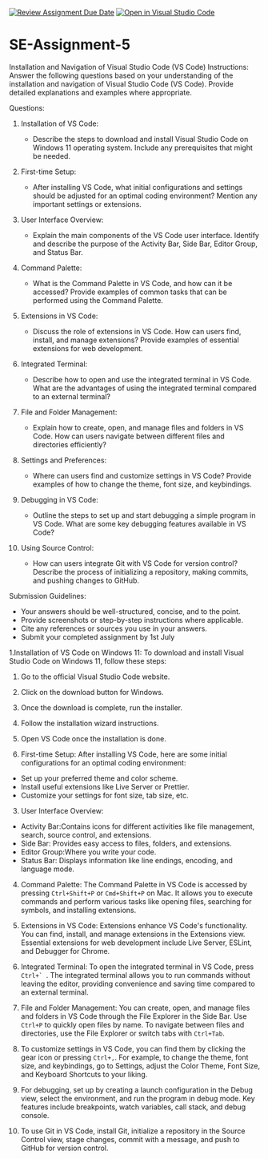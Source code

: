 [![Review Assignment Due Date](https://classroom.github.com/assets/deadline-readme-button-22041afd0340ce965d47ae6ef1cefeee28c7c493a6346c4f15d667ab976d596c.svg)](https://classroom.github.com/a/XoLGRbHq)
[![Open in Visual Studio Code](https://classroom.github.com/assets/open-in-vscode-2e0aaae1b6195c2367325f4f02e2d04e9abb55f0b24a779b69b11b9e10269abc.svg)](https://classroom.github.com/online_ide?assignment_repo_id=15284767&assignment_repo_type=AssignmentRepo)
# SE-Assignment-5
Installation and Navigation of Visual Studio Code (VS Code)
 Instructions:
Answer the following questions based on your understanding of the installation and navigation of Visual Studio Code (VS Code). Provide detailed explanations and examples where appropriate.

 Questions:

1. Installation of VS Code:
   - Describe the steps to download and install Visual Studio Code on Windows 11 operating system. Include any prerequisites that might be needed.

2. First-time Setup:
   - After installing VS Code, what initial configurations and settings should be adjusted for an optimal coding environment? Mention any important settings or extensions.

3. User Interface Overview:
   - Explain the main components of the VS Code user interface. Identify and describe the purpose of the Activity Bar, Side Bar, Editor Group, and Status Bar.

4. Command Palette:
   - What is the Command Palette in VS Code, and how can it be accessed? Provide examples of common tasks that can be performed using the Command Palette.

5. Extensions in VS Code:
   - Discuss the role of extensions in VS Code. How can users find, install, and manage extensions? Provide examples of essential extensions for web development.

6. Integrated Terminal:
   - Describe how to open and use the integrated terminal in VS Code. What are the advantages of using the integrated terminal compared to an external terminal?

7. File and Folder Management:
   - Explain how to create, open, and manage files and folders in VS Code. How can users navigate between different files and directories efficiently?

8. Settings and Preferences:
   - Where can users find and customize settings in VS Code? Provide examples of how to change the theme, font size, and keybindings.

9. Debugging in VS Code:
   - Outline the steps to set up and start debugging a simple program in VS Code. What are some key debugging features available in VS Code?

10. Using Source Control:
    - How can users integrate Git with VS Code for version control? Describe the process of initializing a repository, making commits, and pushing changes to GitHub.

 Submission Guidelines:
- Your answers should be well-structured, concise, and to the point.
- Provide screenshots or step-by-step instructions where applicable.
- Cite any references or sources you use in your answers.
- Submit your completed assignment by 1st July 



1.Installation of VS Code on Windows 11:
To download and install Visual Studio Code on Windows 11, follow these steps:
1. Go to the official Visual Studio Code website.
2. Click on the download button for Windows.
3. Once the download is complete, run the installer.
4. Follow the installation wizard instructions.
5. Open VS Code once the installation is done.

2. First-time Setup:
After installing VS Code, here are some initial configurations for an optimal coding environment:
- Set up your preferred theme and color scheme.
- Install useful extensions like Live Server or Prettier.
- Customize your settings for font size, tab size, etc.

3. User Interface Overview:
- Activity Bar:Contains icons for different activities like file management, search, source control, and extensions.
- Side Bar: Provides easy access to files, folders, and extensions.
- Editor Group:Where you write your code.
- Status Bar: Displays information like line endings, encoding, and language mode.

4. Command Palette:
The Command Palette in VS Code is accessed by pressing `Ctrl+Shift+P` or `Cmd+Shift+P` on Mac. It allows you to execute commands and perform various tasks like opening files, searching for symbols, and installing extensions.

5. Extensions in VS Code:
Extensions enhance VS Code's functionality. You can find, install, and manage extensions in the Extensions view. Essential extensions for web development include Live Server, ESLint, and Debugger for Chrome.

6. Integrated Terminal:
To open the integrated terminal in VS Code, press ``Ctrl+` ``. The integrated terminal allows you to run commands without leaving the editor, providing convenience and saving time compared to an external terminal.

7. File and Folder Management:
You can create, open, and manage files and folders in VS Code through the File Explorer in the Side Bar. Use `Ctrl+P` to quickly open files by name. To navigate between files and directories, use the File Explorer or switch tabs with `Ctrl+Tab`.

8. To customize settings in VS Code, you can find them by clicking the gear icon or pressing `Ctrl+,`. For example, to change the theme, font size, and keybindings, go to Settings, adjust the Color Theme, Font Size, and Keyboard Shortcuts to your liking.

9. For debugging, set up by creating a launch configuration in the Debug view, select the environment, and run the program in debug mode. Key features include breakpoints, watch variables, call stack, and debug console.

10. To use Git in VS Code, install Git, initialize a repository in the Source Control view, stage changes, commit with a message, and push to GitHub for version control.

